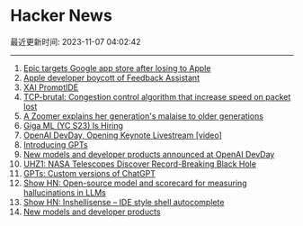 # Hacker News

最近更新时间: 2023-11-07 04:02:42

--- 
1. [Epic targets Google app store after losing to Apple](https://www.washingtonpost.com/technology/2023/11/06/epic-google-antitrust-trial-play-store/) 
2. [Apple developer boycott of Feedback Assistant](https://lapcatsoftware.com/articles/2023/11/2.html) 
3. [XAI PromptIDE](https://x.ai/prompt-ide/) 
4. [TCP-brutal: Congestion control algorithm that increase speed on packet lost](https://github.com/apernet/tcp-brutal) 
5. [A Zoomer explains her generation's malaise to older generations](https://jonathanhaidt.substack.com/p/where-are-your-kids-schlott) 
6. [Giga ML (YC S23) Is Hiring](https://www.ycombinator.com/companies/giga-ml/jobs/d3zdZXn-founding-engineer) 
7. [OpenAI DevDay, Opening Keynote Livestream [video]](https://www.youtube.com/watch?v=U9mJuUkhUzk) 
8. [Introducing GPTs](https://openai.com/blog/introducing-gpts) 
9. [New models and developer products announced at OpenAI DevDay](https://openai.com/blog/new-models-and-developer-products-announced-at-devday) 
10. [UHZ1: NASA Telescopes Discover Record-Breaking Black Hole](https://chandra.si.edu/photo/2023/uhz1/) 
11. [GPTs: Custom versions of ChatGPT](https://openai.com/blog/introducing-gpts) 
12. [Show HN: Open-source model and scorecard for measuring hallucinations in LLMs](https://vectara.com/measuring-hallucinations-in-rag-systems/) 
13. [Show HN: Inshellisense – IDE style shell autocomplete](https://github.com/microsoft/inshellisense) 
14. [New models and developer products](https://openai.com/blog/new-models-and-developer-products-announced-at-devday) 

